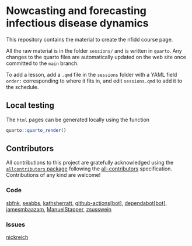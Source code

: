 
# Nowcasting and forecasting infectious disease dynamics

This repository contains the material to create the nfidd course page.

All the raw material is in the folder `sessions/` and is written in
`quarto`. Any changes to the quarto files are automatically updated on
the web site once committed to the `main` branch.

To add a lesson, add a `.qmd` file in the `sessions` folder with a YAML
field `order:` corresponding to where it fits in, and edit
`sessions.qmd` to add it to the schedule.

## Local testing

The `html` pages can be generated locally using the function

``` r
quarto::quarto_render()
```

## Contributors

<!-- ALL-CONTRIBUTORS-LIST:START - Do not remove or modify this section -->
<!-- prettier-ignore-start -->
<!-- markdownlint-disable -->

All contributions to this project are gratefully acknowledged using the
[`allcontributors` package](https://github.com/ropensci/allcontributors)
following the [all-contributors](https://allcontributors.org)
specification. Contributions of any kind are welcome!

### Code

<a href="https://github.com/nfidd/sismid/commits?author=sbfnk">sbfnk</a>,
<a href="https://github.com/nfidd/sismid/commits?author=seabbs">seabbs</a>,
<a href="https://github.com/nfidd/sismid/commits?author=kathsherratt">kathsherratt</a>,
<a href="https://github.com/nfidd/sismid/commits?author=github-actions[bot]">github-actions\[bot\]</a>,
<a href="https://github.com/nfidd/sismid/commits?author=dependabot[bot]">dependabot\[bot\]</a>,
<a href="https://github.com/nfidd/sismid/commits?author=jamesmbaazam">jamesmbaazam</a>,
<a href="https://github.com/nfidd/sismid/commits?author=ManuelStapper">ManuelStapper</a>,
<a href="https://github.com/nfidd/sismid/commits?author=zsusswein">zsusswein</a>

### Issues

<a href="https://github.com/nfidd/sismid/issues?q=is%3Aissue+author%3Anickreich">nickreich</a>

<!-- markdownlint-enable -->
<!-- prettier-ignore-end -->
<!-- ALL-CONTRIBUTORS-LIST:END -->
